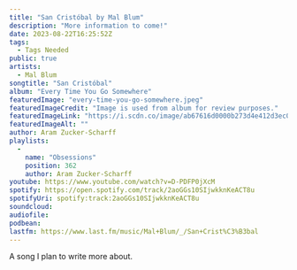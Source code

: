 ```yaml
---
title: "San Cristóbal by Mal Blum"
description: "More information to come!"
date: 2023-08-22T16:25:52Z
tags:
  - Tags Needed
public: true
artists:
  - Mal Blum
songtitle: "San Cristóbal"
album: "Every Time You Go Somewhere"
featuredImage: "every-time-you-go-somewhere.jpeg"
featuredImageCredit: "Image is used from album for review purposes."
featuredImageLink: "https://i.scdn.co/image/ab67616d0000b273d4e412d3ec0c58e6c7825644"
featuredImageAlt: ""
author: Aram Zucker-Scharff
playlists:
  -
    name: "Obsessions"
    position: 362
    author: Aram Zucker-Scharff
youtube: https://www.youtube.com/watch?v=D-PDFP0jXcM
spotify: https://open.spotify.com/track/2aoGGs10SIjwkknKeACT8u
spotifyUri: spotify:track:2aoGGs10SIjwkknKeACT8u
soundcloud:
audiofile:
podbean:
lastfm: https://www.last.fm/music/Mal+Blum/_/San+Crist%C3%B3bal
---
```


A song I plan to write more about.
		